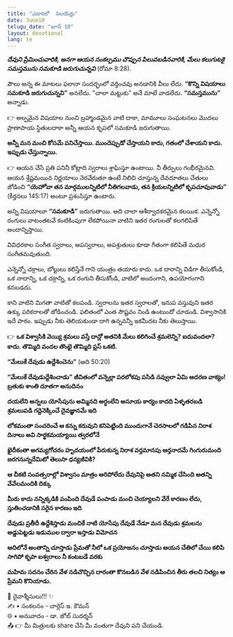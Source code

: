 ```yaml
---
title: "ఎడారిలో  సెలయేర్లు"
date: June10
telugu_date: "జూన్ 10"
layout: devotional
lang: te
---
```

***దేవుని ప్రేమించువారికి, అనగా ఆయన సంకల్పము చొప్పున పిలువబడినవారికి, మేలు కలుగుటకై సమస్తమును సమకూడి జరుగుచున్నవి*** (రోమా 8:28).

పౌలు అన్న ఈ మాటలు ఫలానా సందర్భంలో వర్తించవు అనడానికి వీలు లేదు. **“కొన్ని విషయాలు సమకూడి జరుగుచున్నవి”** అనలేదు. "చాలా మట్టుకు" అనే మాటే వాడలేదు. **“సమస్తమును”** అన్నాడు.

👉 అల్పమైన విషయాల నుంచి బ్రహ్మాండమైన వాటి దాకా, మామూలు సంఘటనలు మొదలు ప్రాణాపాయ స్థితులదాకా అన్నీ ఆయన కృపలో సమకూడి జరుగుతాయి. 

**అన్నీ మన మంచి కోసమే పనిచేస్తాయి. ముందెప్పుడో చేస్తాయని కాదు, గతంలో చేశాయని కాదు. ఇప్పుడు చేస్తున్నాయి.** 

👉 ఆయన చేసే ప్రతి పనినీ కోట్లాది స్వరాలు శ్లాఘిస్తూ ఉంటాయి. నీ తీర్పులు గంభీరమైనవి. ఆయన శ్రేష్టమయిన నిర్ణయాలు నెరవేరుతూ ఉంటే నిలిచి చూస్తున్న దేవదూతలు చేతులు జోడించి 
**“యెహోవా తన మార్గములన్నిటిలో నీతిగలవాడు, తన క్రియలన్నిటిలో కృపచూపువాడు”** (కీర్తనలు 145:17) అంటూ ప్రశంసిస్తూ ఉంటారు.

అన్ని విషయాలూ **“సమకూడి”** జరుగుతాయి. అది చాలా ఆశీర్వాదకరమైన కలయిక. ఎన్నెన్నో రంగులు వాటంతటవే కంటికింపుగా లేకపోయినా వాటిని ఇతర రంగులతో కలగలిపితే అందాన్నిస్తాయి.

వివిధరకాల సంగీత స్వరాలు, అపస్వరాలు, అపశ్రుతులు కూడా గీతంగా కలిపితే మధుర సంగీతమవుతుంది.

ఎన్నెన్నో చక్రాలు, బోల్టులు కలిస్తేనే గాని యంత్రం తయారు కాదు. ఒక దారాన్ని విడిగా తీసుకోండి, ఒక నాదాన్ని, ఒక చక్రాన్ని, ఒక రంగుని తీసుకోండి, వాటిలో అందంగాని, ఉపయోగంగాని కనబడదు.

కాని వాటిని మిగతా వాటితో కలపండి. స్వరాలను ఇతర స్వరాలతో, ఇనుప వస్తువుని ఇతర ఉక్కు పరికరాలతో జోడించండి. ఫలితంలో ఎంత సౌష్టవం నిండి ఉంటుందో చూడండి. విశ్వాసానికి ఇదే పాఠం. ఇప్పుడు నీకు తెలియకుండా దాగి ఉన్నవన్నీ ఇకమీదట నీకు తెలుస్తాయి.

👉 **ఒక విశ్వాసికి వెయ్యి శ్రమలు వస్తే దాన్లో అతనికి మేలు కలిగించే శ్రమలెన్ని? ఐదువందలా? కాదు. తొమ్మిది వందల తొంభై తొమ్మిది ప్లస్ ఒకటి.**

**“మేలుకే దేవుడు ఉద్దేశించెను”** (ఆది 50:20)

**“మేలుకే దేవుడుద్దేశించాడు" జీవితంలో వన్నెల్లా పరలోకపు పసిడి నవ్వులా ఏమి ఆదరణ వాక్యం!బ్రతుకు శాంతి దూతగా అనుదినం**

**దయలేని అన్నలు యోసేపును అమ్మినది అర్ధంలేని అసూయ కార్యం కాదది ఏళ్ళతరబడి శ్రమలుపడి గద్దెనెక్కించే దైవజ్ఞానమే ఇది**

**లోకమంతా సంచరించే ఆ కన్ను కరువుని కనిపెట్టింది ముందుగానే చెరసాలలో గడిపిన నిరాశ దినాలు అవి సార్థకమయ్యాయి త్వరలోనే**

**ఖైదీకంతా అగమ్యగోచరం హృదయంలో పేరుకున్న నిరాశ వర్తమానపు ఆర్తనాదమే గింగురుమంది జరగనున్నదేమిటో తెలుసా ధన్యజీవికి?**

**ఆ చీకటి సంవత్సరాల్లో విశ్వాసం మాత్రం ఆరిపోలేదు దేవునిపై అతని నమ్మిక చేసింది అతన్ని వేవేలమందికి దిక్కు**

**మీరు కాదు నన్నిక్కడికి పంపింది దేవుడే పంపాడు మంచి చెయ్యాలని వేరే కారణం లేదు, స్తుతించడానికి సరైన కారణం ఇది**

**దేవుడు ప్రతీదీ ఉద్దేశిస్తాడు మంచికే నాటి యోసేపు దేవుడే నేడూ మన దేవుడు శ్రమలను అడ్డుపెట్టడు ఇడుముల ద్వారా ఇస్తాడు విమోచన**

**ఆదిలోనే అంతాన్ని చూస్తాడు ప్రేమతో నీలో ఒక ప్రయోజనం చూస్తాడు ఆయన చేతిలో చేయి కలిపి సాగిపో కృపా ఐశ్వరాలు నీ కంటబడే వరకు**

**మహిమ సదనం చేరిన వేళ నడిచొచ్చిన దారంతా కొనబడిన వేళ నడిపించిన తీరు తలచి నిత్యం ఆ ప్రేమని కొనియాడు.**

<div class="blessing">🙏 <span class="bless-text">దైవాశ్శీసులు!!!</span> ✨</div>

<div class="credit">✍️ <span class="credit-text">▪ సంకలనం - చార్లెస్ ఇ. కౌమన్</span></div>
<div class="credit">🌐 <span class="credit-text">▪ అనువాదం - డా. జోబ్ సుదర్శన్</span></div>


<div class="share">📤 👉 <span class="share-text">మీ మిత్రులకు share చేసి మీ వంతుగా దేవుని పని చేయండి.</span></div>

